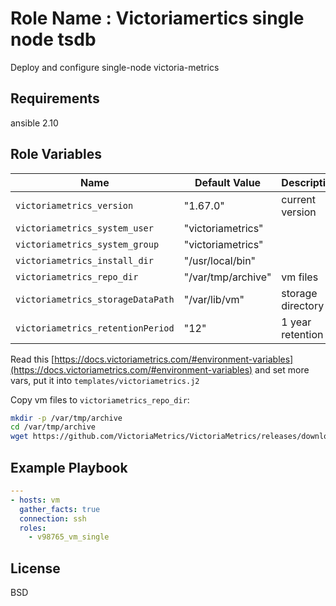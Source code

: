 Role Name : Victoriamertics single node tsdb
=========

Deploy and configure single-node victoria-metrics

Requirements
------------

ansible 2.10

Role Variables
--------------

Name | Default Value | Description
---|---|---
`victoriametrics_version` |  "1.67.0" | current version
`victoriametrics_system_user` | "victoriametrics" | 
`victoriametrics_system_group` | "victoriametrics" |
`victoriametrics_install_dir` | "/usr/local/bin" |
`victoriametrics_repo_dir` | "/var/tmp/archive" | vm files
`victoriametrics_storageDataPath` | "/var/lib/vm" | storage directory
`victoriametrics_retentionPeriod` | "12" | 1 year retention

Read this [https://docs.victoriametrics.com/#environment-variables](https://docs.victoriametrics.com/#environment-variables) аnd set more vars, put it into `templates/victoriametrics.j2`

Copy vm files to `victoriametrics_repo_dir`:
```sh
mkdir -p /var/tmp/archive
cd /var/tmp/archive
wget https://github.com/VictoriaMetrics/VictoriaMetrics/releases/download/v1.67.0/victoria-metrics-amd64-v1.67.0.tar.gz
```

Example Playbook
----------------

```yaml
---
- hosts: vm
  gather_facts: true
  connection: ssh
  roles:
    - v98765_vm_single
```

License
-------

BSD
